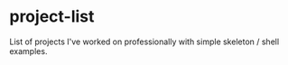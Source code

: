 # project-list
List of projects I've worked on professionally with simple skeleton / shell examples.
